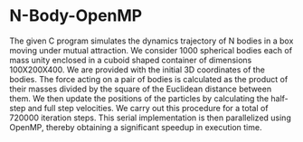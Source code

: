 # N-Body-OpenMP
The given C program simulates the dynamics trajectory of N bodies in a box moving under mutual attraction. We consider 1000 spherical bodies each of mass unity enclosed in a cuboid shaped container of dimensions 100X200X400. We are provided with the initial 3D coordinates of the bodies. The force acting on a pair of bodies is calculated as the product of their masses divided by the square of the Euclidean distance between them. We then update the positions of the particles by calculating the half-step and full step velocities. We carry out this procedure for a total of 720000 iteration steps. This serial implementation is then parallelized using OpenMP, thereby obtaining a significant speedup in execution time. 

